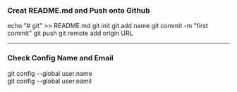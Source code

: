 
<h3>Creat README.md and Push onto Github</h3>
echo "# git" >> README.md
git init
git add name
git commit -m "first commit"
git push 
git remote add origin URL

<hr>

<h3>Check Config Name and Email</h3>

git config --global user.name  
git config --global user.eamil  





